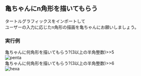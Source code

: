 ## 亀ちゃんにn角形を描いてもらう
タートルグラフィックスをインポートして  
ユーザーの入力に応じたn角形の描画を亀ちゃんにお願いしましょう。
### 実行例
亀ちゃんに何角形を描いてもらう?(3以上の半角整数)>>5  
![penta](https://user-images.githubusercontent.com/74003343/107146520-417d4a00-698c-11eb-9991-168d3a35ab31.png)  
亀ちゃんに何角形を描いてもらう?(3以上の半角整数)>>6  
![hexa](https://user-images.githubusercontent.com/74003343/107146417-691fe280-698b-11eb-8cd5-1e440aaf5570.png)


